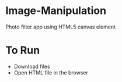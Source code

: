 # Image-Manipulation
Photo filter app using HTML5 canvas element

# To Run
* Download files
* Open HTML file in the browser
